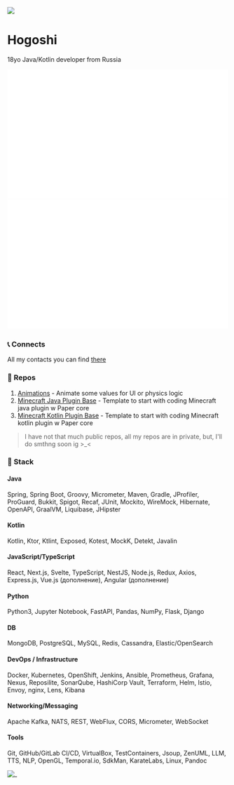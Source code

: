 
![](https://github.com/user-attachments/assets/c5b65d84-b929-41ea-9f14-345fbd21c124)

# Hogoshi

18yo Java/Kotlin developer from Russia

![](https://raw.githubusercontent.com/zhogoshi/github-stats-transparent/output/generated/overview.svg)
![](https://raw.githubusercontent.com/zhogoshi/github-stats-transparent/output/generated/languages.svg)

### 📞 Connects
All my contacts you can find [there](https://t.me/urner/8)

### 💎 Repos
1. [Animations](https://github.com/zhogoshi/animations) - Animate some values for UI or physics logic
2. [Minecraft Java Plugin Base](https://github.com/Himirai/java-paper-plugin) - Template to start with coding Minecraft java plugin w Paper core
3. [Minecraft Kotlin Plugin Base](https://github.com/Himirai/kotlin-paper-plugin) - Template to start with coding Minecraft kotlin plugin w Paper core

> I have not that much public repos, all my repos are in private, but, I'll do smthng soon ig >_<

### 🧠 Stack
#### Java
Spring, Spring Boot, Groovy, Micrometer, Maven, Gradle, JProfiler, ProGuard, Bukkit, Spigot, Recaf, JUnit, Mockito, WireMock, Hibernate, OpenAPI, GraalVM, Liquibase, JHipster
#### Kotlin
Kotlin, Ktor, Ktlint, Exposed, Kotest, MockK, Detekt, Javalin
#### JavaScript/TypeScript
React, Next.js, Svelte, TypeScript, NestJS, Node.js, Redux, Axios, Express.js, Vue.js (дополнение), Angular (дополнение)
#### Python
Python3, Jupyter Notebook, FastAPI, Pandas, NumPy, Flask, Django
#### DB
MongoDB, PostgreSQL, MySQL, Redis, Cassandra, Elastic/OpenSearch
#### DevOps / Infrastructure
Docker, Kubernetes, OpenShift, Jenkins, Ansible, Prometheus, Grafana, Nexus, Reposilite, SonarQube, HashiCorp Vault, Terraform, Helm, Istio, Envoy, nginx, Lens, Kibana
#### Networking/Messaging
Apache Kafka, NATS, REST, WebFlux, CORS, Micrometer, WebSocket
#### Tools
Git, GitHub/GitLab CI/CD, VirtualBox, TestContainers, Jsoup, ZenUML, LLM, TTS, NLP, OpenGL, Temporal.io, SdkMan, KarateLabs, Linux, Pandoc

![_](https://github.com/user-attachments/assets/c7f35bbe-693c-48e6-95b6-f6cf6e3ea331)
